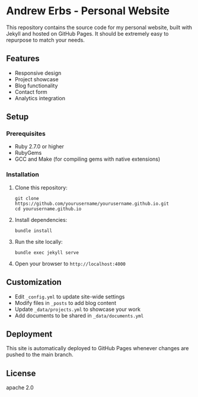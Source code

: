 # Andrew Erbs - Personal Website

This repository contains the source code for my personal website, built with Jekyll and hosted on GitHub Pages. It should be extremely easy to repurpose to match your needs.

## Features

- Responsive design
- Project showcase
- Blog functionality
- Contact form
- Analytics integration

## Setup

### Prerequisites

- Ruby 2.7.0 or higher
- RubyGems
- GCC and Make (for compiling gems with native extensions)

### Installation

1. Clone this repository:
   ```
   git clone https://github.com/yourusername/yourusername.github.io.git
   cd yourusername.github.io
   ```

2. Install dependencies:
   ```
   bundle install
   ```

3. Run the site locally:
   ```
   bundle exec jekyll serve
   ```

4. Open your browser to `http://localhost:4000`

## Customization

- Edit `_config.yml` to update site-wide settings
- Modify files in `_posts` to add blog content
- Update `_data/projects.yml` to showcase your work
- Add documents to be shared in `_data/documents.yml`

## Deployment

This site is automatically deployed to GitHub Pages whenever changes are pushed to the main branch.

## License

apache 2.0